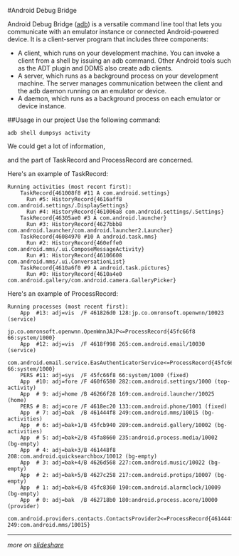 #Android Debug Bridge

Android Debug Bridge ([adb][1]) is a versatile command line tool that lets you communicate with an emulator instance or connected Android-powered device. It is a client-server program that includes three components:

*  A client, which runs on your development machine. You can invoke a client from a shell by issuing an adb command. Other Android tools such as the ADT plugin and DDMS also create adb clients.
*  A server, which runs as a background process on your development machine. The server manages communication between the client and the adb daemon running on an emulator or device.
*  A daemon, which runs as a background process on each emulator or device instance.

##Usage in our project
Use the following command:

    adb shell dumpsys activity  

We could get a lot of information,

and the part of TaskRecord and ProcessRecord are concerned.

Here's an example of TaskRecord:

    Running activities (most recent first):
        TaskRecord{461008f8 #11 A com.android.settings}
          Run #5: HistoryRecord{4616aff8 com.android.settings/.DisplaySettings}
          Run #4: HistoryRecord{461006a8 com.android.settings/.Settings}
        TaskRecord{46305ae0 #3 A com.android.launcher}
          Run #3: HistoryRecord{4627bbb8 com.android.launcher/com.android.launcher2.Launcher}
        TaskRecord{46084970 #10 A android.task.mms}
          Run #2: HistoryRecord{460effe0 com.android.mms/.ui.ComposeMessageActivity}
          Run #1: HistoryRecord{46106608 com.android.mms/.ui.ConversationList}
        TaskRecord{4610a6f0 #9 A android.task.pictures}
          Run #0: HistoryRecord{4610a4e0 com.android.gallery/com.android.camera.GalleryPicker}

Here's an example of ProcessRecord:

    Running processes (most recent first):
        App  #13: adj=vis  /F 461826d0 128:jp.co.omronsoft.openwnn/10023 (service)
                  jp.co.omronsoft.openwnn.OpenWnnJAJP<=ProcessRecord{45fc66f8 66:system/1000}
        App  #12: adj=vis  /F 4618f998 265:com.android.email/10030 (service)
                  com.android.email.service.EasAuthenticatorService<=ProcessRecord{45fc66f8 66:system/1000}
        PERS #11: adj=sys  /F 45fc66f8 66:system/1000 (fixed)
        App  #10: adj=fore /F 460f6580 282:com.android.settings/1000 (top-activity)
        App  # 9: adj=home /B 46266f28 169:com.android.launcher/10025 (home)
        PERS # 8: adj=core /F 4618ec20 133:com.android.phone/1001 (fixed)
        App  # 7: adj=bak  /B 461444f8 249:com.android.mms/10015 (bg-activities)
        App  # 6: adj=bak+1/B 45fcb940 289:com.android.gallery/10002 (bg-activities)
        App  # 5: adj=bak+2/B 45fa8660 235:android.process.media/10002 (bg-empty)
        App  # 4: adj=bak+3/B 461448f8 208:com.android.quicksearchbox/10012 (bg-empty)
        App  # 3: adj=bak+4/B 4626d568 227:com.android.music/10022 (bg-empty)
        App  # 2: adj=bak+5/B 4627c258 217:com.android.protips/10007 (bg-empty)
        App  # 1: adj=bak+6/B 45fc8360 190:com.android.alarmclock/10009 (bg-empty)
        App  # 0: adj=bak  /B 462718b0 180:android.process.acore/10000 (provider)
                  com.android.providers.contacts.ContactsProvider2<=ProcessRecord{461444f8 249:com.android.mms/10015}

----------------------------------
*more on [slideshare][2]*

[1]: http://developer.android.com/tools/help/adb.html "developer.android.com"
[2]: http://www.slideshare.net/tetsu.koba/adbandroid-debug-bridge-how-it-works "Android Debug Bridge: How it works?"
